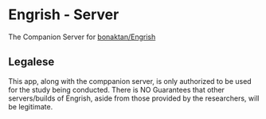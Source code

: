 # Engrish - Server
The Companion Server for [bonaktan/Engrish](https://github.com/bonaktan/Engrish)

## Legalese
This app, along with the comppanion server, is only authorized to be used for the study being conducted. There is NO Guarantees that other servers/builds of Engrish, aside from those provided by the researchers, will be legitimate.